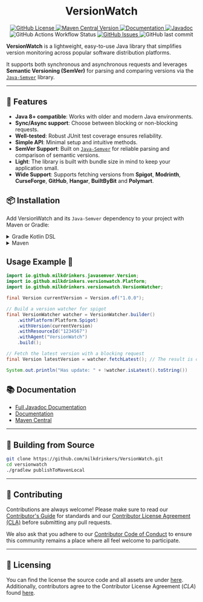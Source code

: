 <h1 style="text-align:center;">VersionWatch</h1>

<p style="text-align:center;">
    <a href="https://github.com/milkdrinkers/VersionWatch/blob/main/LICENSE">
        <img alt="GitHub License" src="https://img.shields.io/github/license/milkdrinkers/VersionWatch?style=for-the-badge&color=blue&labelColor=141417">
    </a>
    <a href="https://central.sonatype.com/artifact/io.github.milkdrinkers/versionwatch">
        <img alt="Maven Central Version" src="https://img.shields.io/maven-central/v/io.github.milkdrinkers/versionwatch?style=for-the-badge&labelColor=141417">
    </a>
    <a href="https://milkdrinkers.athyrium.eu/versionwatch">
        <img alt="Documentation" src="https://img.shields.io/badge/DOCUMENTATION-900C3F?style=for-the-badge&labelColor=141417">
    </a>
    <a href="https://javadoc.io/doc/io.github.milkdrinkers/versionwatch">
        <img alt="Javadoc" src="https://img.shields.io/badge/JAVADOC-8A2BE2?style=for-the-badge&labelColor=141417">
    </a>
    <img alt="GitHub Actions Workflow Status" src="https://img.shields.io/github/actions/workflow/status/milkdrinkers/VersionWatch/ci.yml?style=for-the-badge&labelColor=141417">
    <a href="https://github.com/milkdrinkers/VersionWatch/issues">
        <img alt="GitHub Issues" src="https://img.shields.io/github/issues/milkdrinkers/VersionWatch?style=for-the-badge&labelColor=141417">
    </a>
    <img alt="GitHub last commit" src="https://img.shields.io/github/last-commit/milkdrinkers/VersionWatch?style=for-the-badge&labelColor=141417">
</p>

**VersionWatch** is a lightweight, easy-to-use Java library that simplifies version monitoring across popular software distribution platforms.

It supports both synchronous and asynchronous requests and leverages **Semantic Versioning (SemVer)** for parsing and comparing versions via the [`Java-Semver`](https://github.com/MilkDrinkers/Java-Semver) library.

---

## 🌟 Features

- **Java 8+ compatible**: Works with older and modern Java environments.  
- **Sync/Async support**: Choose between blocking or non-blocking requests.  
- **Well-tested**: Robust JUnit test coverage ensures reliability.  
- **Simple API**: Minimal setup and intuitive methods.  
- **SemVer Support**: Built on [`Java-Semver`](https://github.com/MilkDrinkers/Java-Semver) for reliable parsing and comparison of semantic versions.  
- **Light**: The library is built with bundle size in mind to keep your application small.
- **Wide Support**: Supports fetching versions from **Spigot**, **Modrinth**, **CurseForge**, **GitHub**, **Hangar**, **BuiltByBit** and **Polymart**. 

## 📦 Installation

Add VersionWatch and its `Java-Semver` dependency to your project with Maven or Gradle:

<details>
<summary>Gradle Kotlin DSL</summary>

```kotlin
repositories {
    mavenCentral()
}

dependencies {
    implementation("io.github.milkdrinkers:versionwatch:LATEST_VERSION")
    implementation("io.github.milkdrinkers:javasemver:LATEST_VERSION")
}
```
</details>

<details>
<summary>Maven</summary>

```xml
<project>
    <dependencies>
        <dependency>  
            <groupId>io.github.milkdrinkers</groupId>  
            <artifactId>versionwatch</artifactId>  
            <version>LATEST_VERSION</version>  
        </dependency>  
        <dependency>  
            <groupId>io.github.milkdrinkers</groupId>  
            <artifactId>javasemver</artifactId>  
            <version>LATEST_VERSION</version>  
        </dependency>  
    </dependencies>
</project>
```
</details>

## Usage Example 🚀
```java
import io.github.milkdrinkers.javasemver.Version;
import io.github.milkdrinkers.versionwatch.Platform;
import io.github.milkdrinkers.versionwatch.VersionWatcher;

final Version currentVersion = Version.of("1.0.0");

// Build a version watcher for spigot
final VersionWatcher watcher = VersionWatcher.builder()
    .withPlatform(Platform.Spigot)
    .withVersion(currentVersion)
    .withResourceId("1234567")
    .withAgent("VersionWatch")
    .build();

// Fetch the latest version with a blocking request
final Version latestVersion = watcher.fetchLatest(); // The result is cached in the watcher

System.out.println("Has update: " + !watcher.isLatest().toString())  
```

## 📚 Documentation 

- [Full Javadoc Documentation](https://javadoc.io/doc/io.github.milkdrinkers/versionwatch)
- [Documentation](https://milkdrinkers.athyrium.eu/versionwatch)
- [Maven Central](https://central.sonatype.com/artifact/io.github.milkdrinkers/versionwatch)

---

## 🔨 Building from Source 

```bash
git clone https://github.com/milkdrinkers/VersionWatch.git
cd versionwatch
./gradlew publishToMavenLocal
```

---

## 🔧 Contributing

Contributions are always welcome! Please make sure to read our [Contributor's Guide](CONTRIBUTING.md) for standards and our [Contributor License Agreement (CLA)](CONTRIBUTOR_LICENSE_AGREEMENT.md) before submitting any pull requests.

We also ask that you adhere to our [Contributor Code of Conduct](CODE_OF_CONDUCT.md) to ensure this community remains a place where all feel welcome to participate.

---

## 📝 Licensing

You can find the license the source code and all assets are under [here](../LICENSE). Additionally, contributors agree to the Contributor License Agreement \(*CLA*\) found [here](CONTRIBUTOR_LICENSE_AGREEMENT.md).

